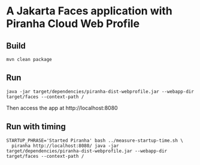 # A Jakarta Faces application with Piranha Cloud Web Profile

## Build

```
mvn clean package
```

## Run

```
java -jar target/dependencies/piranha-dist-webprofile.jar --webapp-dir target/faces --context-path /
```

Then access the app at http://localhost:8080


## Run with timing

```
STARTUP_PHRASE='Started Piranha' bash ../measure-startup-time.sh \
  piranha http://localhost:8080/ java -jar target/dependencies/piranha-dist-webprofile.jar --webapp-dir target/faces --context-path /
```